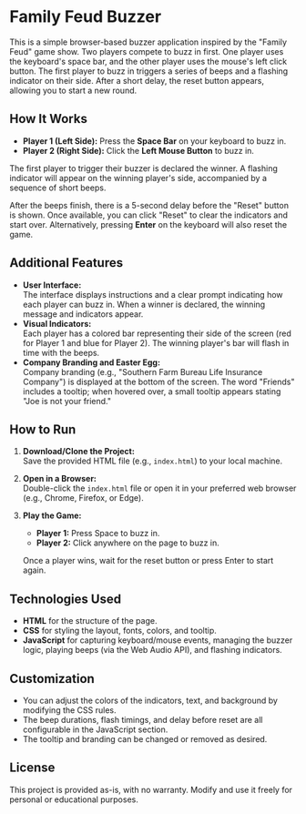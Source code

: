 # Family Feud Buzzer

This is a simple browser-based buzzer application inspired by the "Family Feud" game show. Two players compete to buzz in first. One player uses the keyboard's space bar, and the other player uses the mouse's left click button. The first player to buzz in triggers a series of beeps and a flashing indicator on their side. After a short delay, the reset button appears, allowing you to start a new round.

## How It Works

- **Player 1 (Left Side):** Press the **Space Bar** on your keyboard to buzz in.
- **Player 2 (Right Side):** Click the **Left Mouse Button** to buzz in.

The first player to trigger their buzzer is declared the winner. A flashing indicator will appear on the winning player's side, accompanied by a sequence of short beeps.

After the beeps finish, there is a 5-second delay before the "Reset" button is shown. Once available, you can click "Reset" to clear the indicators and start over. Alternatively, pressing **Enter** on the keyboard will also reset the game.

## Additional Features

- **User Interface:**  
  The interface displays instructions and a clear prompt indicating how each player can buzz in. When a winner is declared, the winning message and indicators appear.
- **Visual Indicators:**  
  Each player has a colored bar representing their side of the screen (red for Player 1 and blue for Player 2). The winning player's bar will flash in time with the beeps.
- **Company Branding and Easter Egg:**  
  Company branding (e.g., "Southern Farm Bureau Life Insurance Company") is displayed at the bottom of the screen. The word "Friends" includes a tooltip; when hovered over, a small tooltip appears stating "Joe is not your friend."

## How to Run

1. **Download/Clone the Project:**  
   Save the provided HTML file (e.g., `index.html`) to your local machine.

2. **Open in a Browser:**  
   Double-click the `index.html` file or open it in your preferred web browser (e.g., Chrome, Firefox, or Edge).

3. **Play the Game:**

   - **Player 1:** Press Space to buzz in.
   - **Player 2:** Click anywhere on the page to buzz in.

   Once a player wins, wait for the reset button or press Enter to start again.

## Technologies Used

- **HTML** for the structure of the page.
- **CSS** for styling the layout, fonts, colors, and tooltip.
- **JavaScript** for capturing keyboard/mouse events, managing the buzzer logic, playing beeps (via the Web Audio API), and flashing indicators.

## Customization

- You can adjust the colors of the indicators, text, and background by modifying the CSS rules.
- The beep durations, flash timings, and delay before reset are all configurable in the JavaScript section.
- The tooltip and branding can be changed or removed as desired.

## License

This project is provided as-is, with no warranty. Modify and use it freely for personal or educational purposes.
